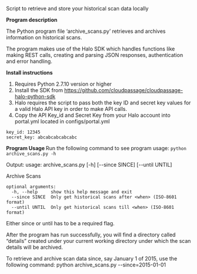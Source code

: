 Script to retrieve and store your historical scan data locally

<b> Program description </b>

The Python program file ‘archive_scans.py’ retrieves and archives information on historical scans.

The program makes use of the Halo SDK which handles functions like making REST calls, creating and parsing JSON responses, authentication and error handling.

<b> Install instructions </b>

1. Requires Python 2.7.10 version or higher 
2. Install the SDK from https://github.com/cloudpassage/cloudpassage-halo-python-sdk
3. Halo requires the script to pass both the key ID and secret key values for a valid Halo API key in order to make API calls.
4. Copy the API Key_id and Secret Key from your Halo account into portal.yml located in configs/portal.yml

```
key_id: 12345
secret_key: abcabcabcabcabc
```

<b> Program Usage </b>
Run the following command to see program usage:
```python archive_scans.py -h```

Output:
usage: archive_scans.py [-h] [--since SINCE] [--until UNTIL]

Archive Scans
```
optional arguments:
  -h, --help     show this help message and exit
  --since SINCE  Only get historical scans after <when> (ISO-8601 format)
  --until UNTIL  Only get historical scans till <when> (ISO-8601 format)
```
Either since or until has to be a required flag.

After the program has run successfully, you will find a directory called “details” created under your current working directory under which the scan details will be archived.

To retrieve and archive scan data since, say January 1 of 2015, use the following command: python archive_scans.py --since=2015-01-01